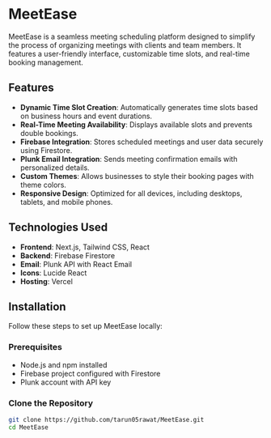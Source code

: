 # MeetEase

MeetEase is a seamless meeting scheduling platform designed to simplify the process of organizing meetings with clients and team members. It features a user-friendly interface, customizable time slots, and real-time booking management.

## Features

- **Dynamic Time Slot Creation**: Automatically generates time slots based on business hours and event durations.
- **Real-Time Meeting Availability**: Displays available slots and prevents double bookings.
- **Firebase Integration**: Stores scheduled meetings and user data securely using Firestore.
- **Plunk Email Integration**: Sends meeting confirmation emails with personalized details.
- **Custom Themes**: Allows businesses to style their booking pages with theme colors.
- **Responsive Design**: Optimized for all devices, including desktops, tablets, and mobile phones.

## Technologies Used

- **Frontend**: Next.js, Tailwind CSS, React
- **Backend**: Firebase Firestore
- **Email**: Plunk API with React Email
- **Icons**: Lucide React
- **Hosting**: Vercel

## Installation

Follow these steps to set up MeetEase locally:

### Prerequisites

- Node.js and npm installed
- Firebase project configured with Firestore
- Plunk account with API key

### Clone the Repository
```bash
git clone https://github.com/tarun05rawat/MeetEase.git
cd MeetEase
